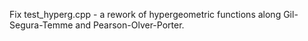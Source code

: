 Fix test_hyperg.cpp - a rework of hypergeometric functions along Gil-Segura-Temme and Pearson-Olver-Porter.
